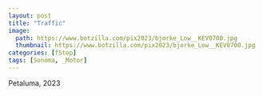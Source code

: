 ```yaml
---
layout: post
title: "Traffic"
image:
  path: https://www.botzilla.com/pix2023/bjorke_Low__KEV0700.jpg
  thumbnail: https://www.botzilla.com/pix2023/bjorke_Low__KEV0700.jpg
categories: [fStop]
tags: [Sonoma, _Motor]
---
```


Petaluma, 2023

